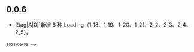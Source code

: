 ## 0.0.6

-   [!tag|A|0|]新增 8 种 Loading（1_18、1_19、1_20、1_21、2_2、2_3、2_4、2_5）。

<font size=1>2023-05-08</font> -->
